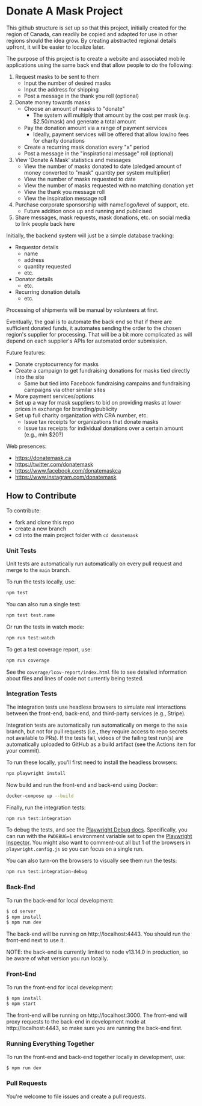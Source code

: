# Donate A Mask Project

This github structure is set up so that this project, initially created for the region of Canada, can readily be copied and adapted for use in other regions should the idea grow. By creating abstracted regional details upfront, it will be easier to localize later.

The purpose of this project is to create a website and associated mobile applications using the same back end that allow people to do the following:

1. Request masks to be sent to them
   - Input the number of desired masks
   - Input the address for shipping
   - Post a message in the thank you roll (optional)
2. Donate money towards masks
   - Choose an amount of masks to "donate"
     - The system will multiply that amount by the cost per mask (e.g. $2.50/mask) and generate a total amount
   - Pay the donation amount via a range of payment services
     - Ideally, payment services will be offered that allow low/no fees for charity donations
   - Create a recurring mask donation every "x" period
   - Post a message in the "inspirational message" roll (optional)
3. View 'Donate A Mask' statistics and messages
   - View the number of masks donated to date (pledged amount of money converted to "mask" quantity per system multiplier)
   - View the number of masks requested to date
   - View the number of masks requested with no matching donation yet
   - View the thank you message roll
   - View the inspiration message roll
4. Purchase corporate sponsorship with name/logo/level of support, etc.
   - Future addition once up and running and publicised
5. Share messages, mask requests, mask donations, etc. on social media to link people back here

Initially, the backend system will just be a simple database tracking:

- Requestor details
  - name
  - address
  - quantity requested
  - etc.
- Donator details
  - etc.
- Recurring donation details
  - etc.

Processing of shipments will be manual by volunteers at first.

Eventually, the goal is to automate the back end so that if there are sufficient donated funds, it automates sending the order to the chosen region's supplier for processing. That will be a bit more complicated as will depend on each supplier's APIs for automated order submission.

Future features:

- Donate cryptocurrency for masks
- Create a campaign to get fundraising donations for masks tied directly into the site
  - Same but tied into Facebook fundraising campains and fundraising campaigns via other similar sites
- More payment services/options
- Set up a way for mask suppliers to bid on providing masks at lower prices in exchange for branding/publicity
- Set up full charity organization with CRA number, etc.
  - Issue tax receipts for organizations that donate masks
  - Issue tax receipts for individual donations over a certain amount (e.g., min $20?)

Web presences:

- <https://donatemask.ca>
- <https://twitter.com/donatemask>
- <https://www.facebook.com/donatemaskca>
- <https://www.instagram.com/donatemask>

## How to Contribute

To contribute:

- fork and clone this repo
- create a new branch
- cd into the main project folder with `cd donatemask`

### Unit Tests

Unit tests are automatically run automatically on every pull request and merge to the `main` branch.

To run the tests locally, use:

```sh
npm test
```

You can also run a single test:

```sh
npm test test.name
```

Or run the tests in watch mode:

```sh
npm run test:watch
```

To get a test coverage report, use:

```sh
npm run coverage
```

See the `coverage/lcov-report/index.html` file to see detailed information about files and lines of code not currently being tested.

### Integration Tests

The integration tests use headless browsers to simulate real interactions between the front-end, back-end, and third-party services (e.g., Stripe).

Integration tests are automatically run automatically on merge to the `main` branch, but not for pull requests (i.e., they require access to repo secrets not available to PRs).  If the tests fail, videos of the failing test run(s) are automatically uploaded to GitHub as a build artifact (see the Actions item for your commit).

To run these locally, you'll first need to install the headless browsers:

```sh
npx playwright install
```

Now build and run the front-end and back-end using Docker:

```sh
docker-compose up --build
```

Finally, run the integration tests:

```sh
npm run test:integration
```

To debug the tests, and see the [Playwright Debug docs](https://playwright.dev/docs/debug).  Specifically, you can run with the `PWDEBUG=1` environment variable set to open the [Playwright Inspector](https://playwright.dev/docs/inspector).  You might also want to comment-out all but 1 of the browsers in `playwright.config.js` so you can focus on a single run.

You can also turn-on the browsers to visually see them run the tests:

```sh
npm run test:integration-debug
```

### Back-End

To run the back-end for local development:

```sh
$ cd server
$ npm install
$ npm run dev
```

The back-end will be running on http://localhost:4443.  You should run the front-end next to use it.

NOTE: the back-end is currently limited to node v13.14.0 in production, so be aware of what version you run locally.

### Front-End

To run the front-end for local development:

```sh
$ npm install
$ npm start
```

The front-end will be running on http://localhost:3000.  The front-end will proxy requests to the back-end in development mode at http://localhost:4443, so make sure you are running the back-end first.

### Running Everything Together

To run the front-end and back-end together locally in development, use:

```sh
$ npm run dev
```

### Pull Requests

You're welcome to file issues and create a pull requests.

